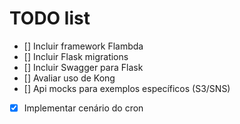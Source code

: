 # TODO list
- [] Incluir framework Flambda
- [] Incluir Flask migrations
- [] Incluir Swagger para Flask
- [] Avaliar uso de Kong
- [] Api mocks para exemplos específicos (S3/SNS)
- [x] Implementar cenário do cron
